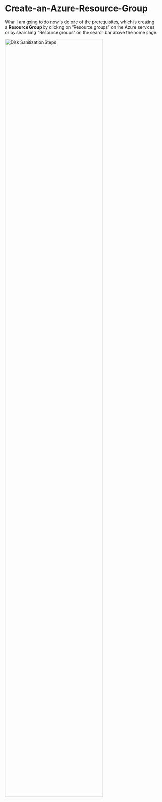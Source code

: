 # Create-an-Azure-Resource-Group

What I am going to do now is do one of the prerequisites, which is creating a <b>Resource Group</b> by clicking on "Resource groups" on the Azure services or by searching "Resource groups" on the search bar above the
home page.

  <img src="https://i.imgur.com/P2mmvS1.png" height="80%" width="80%" alt="Disk Sanitization Steps"/>
<br />
